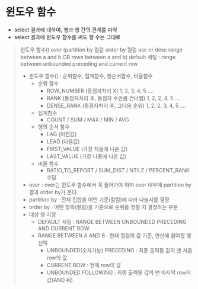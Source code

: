 # 윈도우 함수

- select 결과에 대하여, 행과 행 간의 관계를 파악
- select 결과에 윈도우 함수를 써도 행 수는 그대로

> 윈도우 함수() over (partition by 컬럼 order by 컬럼 asc or desc range between a and b OR rows between a and b)
> default 세팅 : range between unbounded preceding and current row
>
> - 윈도우 함수() : 순위함수, 집계함수, 행순서함수, 비율함수
>   - 순위 함수 
>     - ROW_NUMBER (동점자처리 X) 1, 2, 3, 4, 5 ....
>     - RANK (동점자처리 후, 동점자 수만큼 건너뜀) 1, 2, 2, 4, 5 ....
>     - DENSE_RANK (동점자처리 후, 그다음 순위) 1, 2, 2, 3, 4, 5 ....
>   - 집계함수
>     - COUNT / SUM / MAX / MIN / AVG
>   - 행의 순서 함수
>     - LAG (이전값)
>     - LEAD (다음값)
>     - FIRST_VALUE (가장 처음에 나온 값)
>     - LAST_VALUE (가장 나중에 나온 값)
>   - 비율 함수
>     - RATIO_TO_REPORT / SUM_DIST / NTILE / PERCENT_RANK수답
> - over : over는 윈도우 함수에서 꼭 들어가야 하며 over 내부에 partition by 결과 order by가 온다.
> - partition by : 전체 집합을 어떤 기준(컬럼)에 따라 나눌지를 결정
> - order by : 어떤 항목(컬럼)을 기준으로 순위를 정할 지 결정하는 부분
> - 대상 행 지정
>   - DEFAULT 세팅 : RANGE BETWEEN UNBOUNDED PRECEDING AND CURRENT ROW
>   - RANGE BETWEEN A AND B : 현재 컬럼의 값 기준, 연산에 참여할 행 선택
>     - UNBOUNDED(숫자가능) PRECEDING : 최종 출력될 값의 맨 처음 row의 값
>     - CURRENT ROW : 현재 row의 값
>     - UNBOUNDED FOLLOWING : 최종 출력될 값의 맨 마지막 row의 값(AND 뒤)
